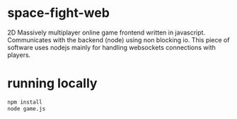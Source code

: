 # space-fight-web
2D Massively multiplayer online game frontend written in javascript. Communicates with the backend (node) using non blocking io. This piece of software uses nodejs mainly for handling websockets connections with players.

# running locally
``` bash
npm install
node game.js
```
